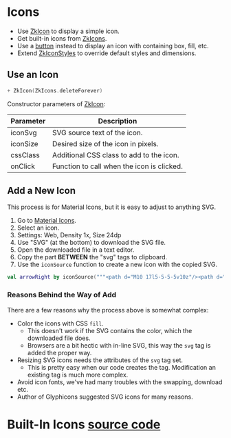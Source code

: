 # Icons

* Use [ZkIcon](/core/core/src/jsMain/kotlin/zakadabar/core/browser/icon/ZkIcon.kt) to display a simple icon.
* Get built-in icons from [ZkIcons](/core/core/src/jsMain/kotlin/zakadabar/core/resource/ZkIcons.kt).
* Use a [button](./Buttons.md) instead to display an icon with containing box, fill, etc.
* Extend [ZkIconStyles](/core/core/src/jsMain/kotlin/zakadabar/core/browser/button/zkButtonStyles.kt) to override
  default styles and dimensions.

## Use an Icon

```kotlin
+ ZkIcon(ZkIcons.deleteForever)
```

Constructor parameters of [ZkIcon](/core/core/src/jsMain/kotlin/zakadabar/core/browser/icon/ZkIcon.kt):

| Parameter | Description |
| ---- | ---- |
| iconSvg | SVG source text of the icon. |
| iconSize | Desired size of the icon in pixels. |
| cssClass | Additional CSS class to add to the icon. |
| onClick | Function to call when the icon is clicked. |

## Add a New Icon

This process is for Material Icons, but it is easy to adjust to anything SVG.

1. Go to [Material Icons](https://material.io/resources/icons).
1. Select an icon.
1. Settings: Web, Density 1x, Size 24dp
1. Use "SVG" (at the bottom) to download the SVG file.
1. Open the downloaded file in a text editor.
1. Copy the part **BETWEEN** the "svg" tags to clipboard.
1. Use the `iconSource` function to create a new icon with the copied SVG.

```kotlin
val arrowRight by iconSource("""<path d="M10 17l5-5-5-5v10z"/><path d="M0 24V0h24v24H0z" fill="none"/>""")
```

### Reasons Behind the Way of Add

There are a few reasons why the process above is somewhat complex:

* Color the icons with CSS `fill`.
    * This doesn't work if the SVG contains the color, which the downloaded file does.
    * Browsers are a bit hectic with in-line SVG, this way the `svg` tag is added the proper way.
* Resizing SVG icons needs the attributes of the `svg` tag set.
    * This is pretty easy when our code creates the tag. Modification an existing tag is much more complex.
* Avoid icon fonts, we've had many troubles with the swapping, download etc.
* Author of Glyphicons suggested SVG icons for many reasons.

# Built-In Icons [source code](/lib/examples/src/jsMain/kotlin/zakadabar/lib/examples/frontend/icon/IconExamples.kt)

<div data-zk-enrich="IconExamples"></div>
